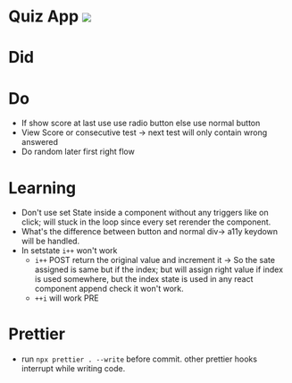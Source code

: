 # Quiz App <img src="https://img.shields.io/badge/Development%20Phase-8A2BE2">
# Did

# Do

- If show score at last use use radio button else use normal button
- View Score or consecutive test -> next test will only contain wrong answered
- Do random later first right flow

# Learning

- Don't use set State inside a component without any triggers like on click; will stuck in the loop since every set rerender the component.
- What's the difference between button and normal div-> a11y keydown will be handled.
- In setstate `i++` won't work
  - `i++` POST return the original value and increment it -> So the sate assigned is same but if the index; but will assign right value if index is used somewhere, but the index state is used in any react component append check it won't work.
  - `++i` will work PRE

# Prettier

- run `npx prettier . --write` before commit. other prettier hooks interrupt while writing code.
